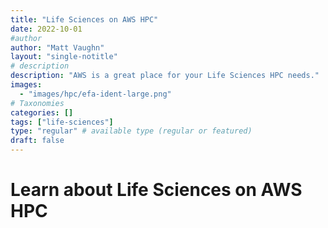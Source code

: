 ```yaml
---
title: "Life Sciences on AWS HPC"
date: 2022-10-01
#author
author: "Matt Vaughn"
layout: "single-notitle"
# description
description: "AWS is a great place for your Life Sciences HPC needs."
images:
  - "images/hpc/efa-ident-large.png"
# Taxonomies
categories: []
tags: ["life-sciences"]
type: "regular" # available type (regular or featured)
draft: false
---
```


<style>
.boof {
  float:right !important;
  width:350px;
  padding: 10px;
  }
</style>

# Learn about Life Sciences on AWS HPC

